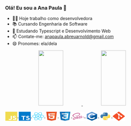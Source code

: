 ### Olá! Eu sou a Ana Paula 🙋

- 👩‍💻 Hoje trabalho como desenvolvedora
- 📚 Cursando Engenharia de Software
- 🌱 Estudando Typescript e Desenvolvimento Web
- 📫 Contate-me: anapaula.abreuarnold@gmail.com
- 😄 Pronomes: ela/dela

<div align="center">
  <a href="https://github.com/AnaPaulaArnold">
  <img  width="40%" height="180em" src="https://github-readme-stats.vercel.app/api?username=AnaPaulaArnold&show_icons=true&theme=dracula&include_all_commits=true&count_private=true"/>
  <img width="40%" height="180em" src="https://github-readme-stats.vercel.app/api/top-langs/?username=AnaPaulaArnold&layout=compact&langs_count=7&theme=dracula"/>
</div>
<div style="display: inline_block"><br>
  <img align="center" alt="Ana-Js" height="30" width="40" src="https://raw.githubusercontent.com/devicons/devicon/master/icons/javascript/javascript-plain.svg">
  <img align="center" alt="Ana-Ts" height="30" width="40" src="https://raw.githubusercontent.com/devicons/devicon/master/icons/typescript/typescript-plain.svg">
  <img align="center" alt="Ana-React" height="30" width="40" src="https://raw.githubusercontent.com/devicons/devicon/master/icons/react/react-original.svg">
  <img align="center" alt="Ana-HTML" height="30" width="40" src="https://raw.githubusercontent.com/devicons/devicon/master/icons/html5/html5-original.svg">
  <img align="center" alt="Ana-CSS" height="30" width="40" src="https://raw.githubusercontent.com/devicons/devicon/master/icons/css3/css3-original.svg">
  <img align="center" alt="Ana-Sass" height="30" width="40" src="https://raw.githubusercontent.com/devicons/devicon/master/icons/sass/sass-original.svg">
  <img align="center" alt="Ana-C" height="30" width="40" src="https://raw.githubusercontent.com/devicons/devicon/master/icons/c/c-original.svg">
  <img align="center" alt="Ana-Python" height="30" width="40" src="https://raw.githubusercontent.com/devicons/devicon/master/icons/python/python-original.svg">
  <img align="center" alt="Ana-Git" height="30" width="40" src="https://raw.githubusercontent.com/devicons/devicon/master/icons/git/git-original.svg">
  

</div>
  
  ##
 
<div>
 <!--
    ![Snake animation](https://github/anapaulaarnold/anapaulaarnold/blob/output/github-contribution-grid-snake.svg)
 -->
</div>

